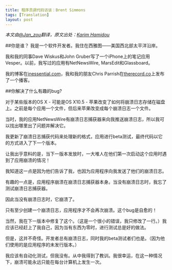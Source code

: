 ```yaml
---
title: 程序员调代码访谈：Brent Simmons       
tags: [Translation]     
layout: post
---
```


*本文由[@Jan_zou](http://blog.jobbole.com/author/janzou/)翻译，原文出处：[Karim Hamidou](http://debuggers.co/obj-c/mac/2014/05/01/Brent-Simmons.html)*


##你是谁？
我是一个软件开发者。我住在西雅图——美国西北部太平洋沿岸。

我和我的同事Dave Wiskus和John Gruber写了一个iPhone上的笔记应用Vesper。以前，我写过的应用有NetNewsWire, MarsEdit和Glassboard。

我的博客在[inessential.com](http://inessential.com/)，我和我的朋友Chris Parrish在[therecord.co](http://therecord.co/)上发布了一个播客。


##你解决了什么有趣的bug?

对于某些版本的OS X - 可能是OS X10.5 - 苹果改变了如何将崩溃日志存储在磁盘上。之前是每个应用一个文件，但后来苹果改变成每个崩溃日志一个文件。

当时，我的应用NetNewsWire有崩溃日志捕获器来向我推送崩溃日志，所以我可以找出哪里出了问题并解决它。

我更新了崩溃日志捕获代码来处理新的格式，应用进行beta测试，最终代码以它的方式进入了下一个版本。

让我出乎意料的是，当下一版本发放时，一大堆人在他们第一次启动这个应用时遇到了应用崩溃的情况！

我知道这一点是因为他们告诉了我，也因为应用程序向我发送了他们的崩溃日志。

有趣的一点是，应用程序崩溃在崩溃日志捕获器本身。当没有崩溃日志时，我忘了测试崩溃日志捕获器。

因此当没有崩溃日志时，它崩溃了。

只有至少创建一个崩溃日志，应用程序才不会再次崩溃。这个bug是自愈的！

当然，我在下一版本中修复了这个。（这是一个很小的错误，我只修改了一行。）我应该已经赶上了我自己，因为当有东西为零时，进行测试总是好的做法。

但是，这并不奇怪。开发者总有崩溃日志，同时我的beta测试者们也是。（因为他们使用的是应用程序的未发行版本。）

我应该有自动化测试，但我没有。从中我得到了教训。我很幸运，在这一种情况下，崩溃可能永远只能在每台计算机上发生一次。